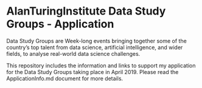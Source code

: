 # AlanTuringInstitute Data Study Groups - Application
Data Study Groups are Week-long events bringing together some of the country’s top talent from data science, artificial intelligence, and wider fields, to analyse real-world data science challenges.

This repository includes the information and links to support my application for the Data Study Groups taking place in April 2019.
Please read the ApplicationInfo.md document for more details.
